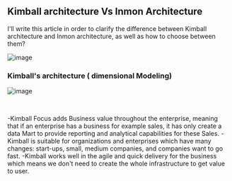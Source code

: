 ## Kimball architecture Vs Inmon Architecture

I'll  write this article in order to clarify the difference between Kimball architecture and Inmon architecture, as well as how to choose between them?


![image](https://user-images.githubusercontent.com/58523013/232320853-e3ff9ba1-0354-4e2c-9f5e-21cd1256a518.png)


### Kimball's architecture ( dimensional Modeling)

![image](https://user-images.githubusercontent.com/58523013/232321075-19afe81c-f5d2-4606-a304-3342d47370c6.png)

<br>

-Kimball Focus adds Business value throughout the enterprise, meaning that if an enterprise has a business for example sales, it has only create a data Mart to provide reporting and analytical capabilities for these Sales.
-Kimball is suitable for organizations and enterprises which  have many changes: start-ups, small, medium companies, and companies want to go fast.
-Kimball works well in the agile and quick delivery for the business which means we don't need to create the whole infrastructure to get value  to user.
